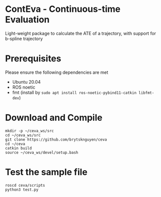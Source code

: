 # ContEva - Continuous-time Evaluation

Light-weight package to calculate the ATE of a trajectory, with support for b-spline trajectory

# Prerequisites

Please ensure the following dependencies are met

* Ubuntu 20.04
* ROS noetic
* fmt (install by `sudo apt install ros-noetic-pybind11-catkin libfmt-dev`)

# Download and Compile

```
mkdir -p ~/ceva_ws/src
cd ~/ceva_ws/src
git clone https://github.com/brytsknguyen/ceva
cd ~/ceva
catkin build
source ~/ceva_ws/devel/setup.bash
```

# Test the sample file

```
roscd ceva/scripts
python3 test.py
```
